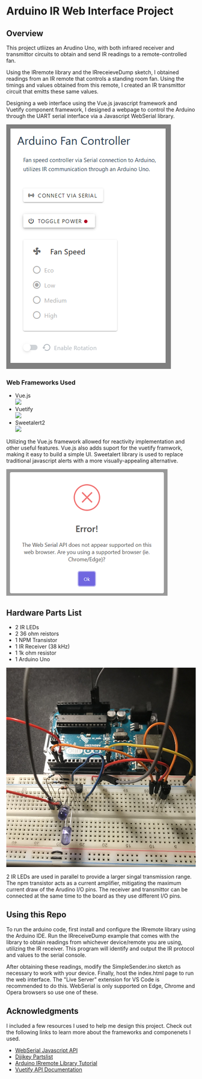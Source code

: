 # Arduino IR Web Interface Project

## Overview
This project utliizes an Arudino Uno, with both infrared receiver and transmittor circuits to obtain and send IR readings to a remote-controlled fan. 

Using the IRremote library and the IRreceieveDump sketch, I obtained readings from an IR remote that controls a standing room fan. Using the timings and values obtained from this remote, I created an IR transmittor circuit that emitts these same values.

Designing a web interface using the Vue.js javascript framework and Vuetify component framework, I designed a webpage to control the Arduino through the UART serial interface via a Javascript WebSerial library. 

![Demo][product-screenshot]

### Web Frameworks Used
* Vue.js 
[<br><img src="https://res.cloudinary.com/practicaldev/image/fetch/s--VtIgiqJe--/c_imagga_scale,f_auto,fl_progressive,h_900,q_auto,w_1600/https://thepracticaldev.s3.amazonaws.com/i/d440mmj72v2vi7ad76ir.png" width="150"/>](https://res.cloudinary.com/practicaldev/image/fetch/s--VtIgiqJe--/c_imagga_scale,f_auto,fl_progressive,h_900,q_auto,w_1600/https://thepracticaldev.s3.amazonaws.com/i/d440mmj72v2vi7ad76ir.png)
* Vuetify 
[<br><img src="https://cdn.vuetifyjs.com/docs/images/logos/vuetify-logo-v3-slim-text-light.svg" width="250"/>](https://cdn.vuetifyjs.com/docs/images/logos/vuetify-logo-v3-slim-text-light.svg)
* Sweetalert2 
[<br><img src="https://raw.githubusercontent.com/sweetalert2/sweetalert2/HEAD/assets/swal2-logo.png" width="250"/>](https://raw.githubusercontent.com/sweetalert2/sweetalert2/HEAD/assets/swal2-logo.png)

Utilizing the Vue.js framework allowed for reactivity implementation and other useful features. Vue.js also adds suport for the vuetify framwork, making it easy to build a simple UI. Sweetalert library is used to replace traditional javascript alerts with a more visually-appealing alternative.

![Alert-picture][alert-picture]

## Hardware Parts List
* 2 IR LEDs
* 2 36 ohm reistors
* 1 NPM Transistor
* 1 IR Receiver (38 kHz)
* 1 1k ohm resistor
* 1 Arduino Uno

![Circuit-picture][circuit-picture]

2 IR LEDs are used in parallel to provide a larger singal transmission range. The npm transistor acts as a current amplifier, mitigating the maximum current draw of the Arudino I/O pins. The receiver and transmittor can be connected at the same time to the board as they use different I/O pins.


## Using this Repo
To run the arduino code, first install and configure the IRremote library using the Arduino IDE. Run the IRreceiveDump example that comes with the library to obtain readings from whichever device/remote you are using, utilizing the IR receiver. This program will identify and output the IR protocol and values to the serial console.

After obtaining these readings, modify the SimpleSender.ino sketch as necessary to work with your device. Finally, host the index.html page to run the web interface. The "Live Server" extension for VS Code is recommended to do this. WebSerial is only supported on Edge, Chrome and Opera browsers so use one of these.

<!-- ACKNOWLEDGMENTS -->
## Acknowledgments

I included a few resources I used to help me design this project. Check out the following links to learn more about the frameworks and componenets I used.

* [WebSerial Javascript API](https://makeabilitylab.github.io/physcomp/communication/web-serial.html)
* [Dijikey Partslist](https://www.digikey.ca/en/maker/blogs/2021/how-to-send-and-receive-ir-signals-with-a-raspberry-pi)
* [Arduino IRremote Library Tutorial](https://randomnerdtutorials.com/arduino-ir-remote-control/)
* [Vuetify API Documentation](https://vuetifyjs.com/en/getting-started/installation/)


<!-- MARKDOWN LINKS & IMAGES -->
[product-screenshot]: images/uiDemo1.png
[circuit-picture]: images/IMG_1640.jpg
[alert-picture]: images/sweetalert.png
[vue.js]: https://res.cloudinary.com/practicaldev/image/fetch/s--VtIgiqJe--/c_imagga_scale,f_auto,fl_progressive,h_900,q_auto,w_1600/https://thepracticaldev.s3.amazonaws.com/i/d440mmj72v2vi7ad76ir.png
[vuetify]: https://cdn.vuetifyjs.com/docs/images/logos/vuetify-logo-v3-slim-text-light.svg
[sweetalert2]: https://raw.githubusercontent.com/sweetalert2/sweetalert2/HEAD/assets/swal2-logo.png
